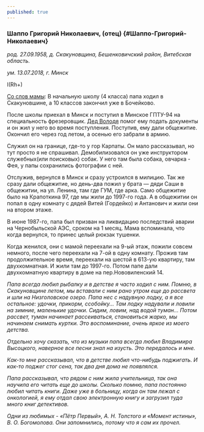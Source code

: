 ```yaml
---
published: true
---
```


### Шаппо Григорий Николаевич, (отец)  {#Шаппо-Григорий-Николаевич}

_род. 27.09.1958, д. Скакуновщина, Бешенковичский район, Витебская область._

_ум. 13.07.2018, г. Минск_


I(Rh+)

[Со слов мамы](#Новикова-Светлана-Александровна):
В начальную школу (4 класса) папа ходил в Скакуновшине, а 10 классов закончил уже в Бочейково. 

После школы приехал в Минск и поступил в Минское ГПТУ-94 на специальность фрезеровщик. [Дед Володя](#Шаппо-Владимир-Иванович) помог ему подать документы и он жил у него во время поступления. Поступив, ему дали общежитие. Окончил его через год летом, а осенью его забрали в армию. 

Служил он на границе, где-то у гор Карпаты. Он мало рассказывал, но тут просто я не спрашивал.
Демобилизовался он уже инструктором служебных(или поисковых) собак. У него там была собака, овчарка - Фея, у папы сохранились фотографии с ней.

Отслужив, вернулся в Минск и сразу устроился в милицию. 
Так же сразу дали общежитие, но день-два пожил у брата — дяди Саши в общежитии, на ул. Ленина, там где ГУМ, где арка. 
Само общежитие было на Крапоткина 97, где мы жили до 1997-го года. 
А в общежитии он попал в одну комнату с дядей Витей (Гордейко) и Антанович и жили они на втором этаже. 

В июне 1987-го, папа был призван на ликвидацию последствий аварии на Чернобыльской АЭС, сроком на 1 месяц. Мама вспоминала, что когда вернулся, то принес целый рюкзак тушенки.

Когда женился, они с мамой переехали на 9-ый этаж, пожили совсем немного, после чего переехали на 7-ой в одну комнату. 
Прожив там продолжительное время, переехали на шестой в 613-ую квартиру, там двухкомнатная. 
И жили там до 1997-го. Потом папе дали двухкомнатную квартиру в доме на пер.Нововиленский 14.

_Папа всегда любил рыбалку и в детстве я часто ходил с ним. 
Помню, в Скакуновщине летом, мы вставали с ним рано утром еще до рассвета и шли на Низголовское озеро. 
Папа нес с надувную лодку, а я все остальное: удочки, прикорм, ссобойку...
Там лодку надували и ловили на зимние, маленькие удочки. Сидим, ловим, над водой туман... 
Потом рассвет, туман начинает рассеиваться, становиться жарко, мы начинаем снимать куртки.
Это воспоминание, очень яркое из моего детства._

_Отдельно хочу сказать, что из музыки папа всегда любил Владимира Высоцкого, наверное все песни знал на изусть. Это передалось и мне._

_Как-то мне рассказывал, что в детстве любил что-нибудь поджигать. И как-то поджег стог сена, так два дня дома не появлялся._

_Папа рассказывал, что рядом с ним жила учительница, так она научила его читать еще до школы. 
Сколько помню, папа постоянно любил читать книги. 
Даже уже в больницу, когда он там лежал с онкологией, я ему отдал свою электронную книгу и загрузил туда много книг детективов._ 

_Одни из любимых - «Пётр Первый», А. Н. Толстого и «Момент истины», В. О. Богомолова. Они запомнились, потому что я сам их прочел._
